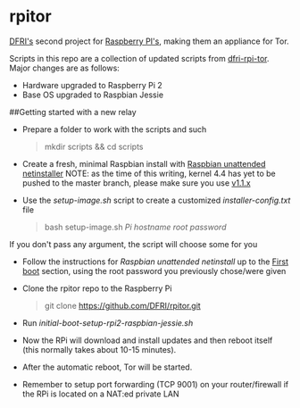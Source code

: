 # rpitor

[DFRI's](https://www.dfri.se/) second project for [Raspberry PI's](https://www.dfri.se/projekt/tor/rpi/), making them an appliance for Tor.

Scripts in this repo are a collection of updated scripts from [dfri-rpi-tor](https://github.com/DFRI/dfri-rpi-tor).
Major changes are as follows:
* Hardware upgraded to Raspberry Pi 2
* Base OS upgraded to Raspbian Jessie

##Getting started with a new relay
* Prepare a folder to work with the scripts and such
	>mkdir scripts && cd scripts

* Create a fresh, minimal Raspbian install with [Raspbian unattended netinstaller](https://github.com/debian-pi/raspbian-ua-netinst)
NOTE: as the time of this writing, kernel 4.4 has yet to be pushed to the master branch, please make sure you use [v1.1.x](https://github.com/debian-pi/raspbian-ua-netinst/tree/v1.1.x)

* Use the _setup-image.sh_ script to create a customized _installer-config.txt_ file
	>bash setup-image.sh _Pi hostname_ _root password_

If you don't pass any argument, the script will choose some for you

* Follow the instructions for _Raspbian unattended netinstall_ up to the [First boot](https://github.com/debian-pi/raspbian-ua-netinst/tree/v1.1.x#first-boot) section, using the root password you previously chose/were given
* Clone the rpitor repo to the Raspberry Pi
	> git clone https://github.com/DFRI/rpitor.git

* Run _initial-boot-setup-rpi2-raspbian-jessie.sh_
* Now the RPi will download and install updates and then reboot itself (this normally takes about 10-15 minutes).
* After the automatic reboot, Tor will be started.
* Remember to setup port forwarding (TCP 9001) on your router/firewall if the RPi is located on a NAT:ed private LAN
